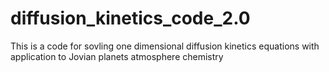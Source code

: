 # diffusion_kinetics_code_2.0
This is a code for sovling one dimensional diffusion kinetics equations with application to Jovian planets atmosphere chemistry
